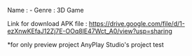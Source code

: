 Name : -
Genre : 3D Game

Link for download APK file : https://drive.google.com/file/d/1-ezXnwKEfaJ12Zj7E-OOq8lE47Wct_A0/view?usp=sharing

*for only preview project AnyPlay Studio's project test
